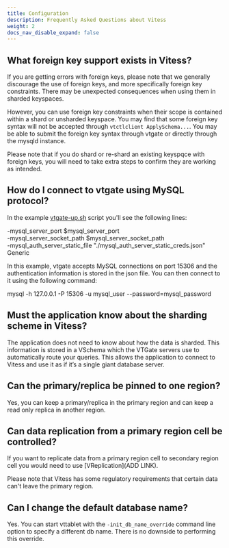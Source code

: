 ```yaml
---
title: Configuration
description: Frequently Asked Questions about Vitess
weight: 2
docs_nav_disable_expand: false
---
```


## What foreign key support exists in Vitess?

If you are getting errors with foreign keys, please note that we generally discourage the use of foreign keys, and more specifically foreign key constraints. There may be unexpected consequences when using them in sharded keyspaces.  

However, you can use foreign key constraints when their scope is contained within a shard or unsharded keyspace. You may find that some foreign key syntax will not be accepted through `vtctlclient ApplySchema...`. You may be able to submit the foreign key syntax through vtgate or directly through the mysqld instance.  

Please note that if you do shard or re-shard an existing keyspqce with foreign keys, you will need to take extra steps to confirm they are working as intended. 

## How do I connect to vtgate using MySQL protocol?

In the example [vtgate-up.sh](https://github.com/vitessio/vitess/blob/master/examples/legacy_local/scripts/vtgate-up.sh) script you'll see the following lines:

-mysql_server_port $mysql_server_port \
-mysql_server_socket_path $mysql_server_socket_path \
-mysql_auth_server_static_file "./mysql_auth_server_static_creds.json" \
Generic

In this example, vtgate accepts MySQL connections on port 15306 and the authentication information is stored in the json file. You can then connect to it using the following command:

mysql -h 127.0.0.1 -P 15306 -u mysql_user --password=mysql_password

## Must the application know about the sharding scheme in Vitess?

The application does not need to know about how the data is sharded. This information is stored in a VSchema which the VTGate servers use to automatically route your queries. This allows the application to connect to Vitess and use it as if it’s a single giant database server.

## Can the primary/replica be pinned to one region?

Yes, you can keep a primary/replica in the primary region and can keep a read only replica in another region.

## Can data replication from a primary region cell be controlled?

If you want to replicate data from a primary region cell to secondary region cell you would need to use [VReplication](ADD LINK).

Please note that Vitess has some regulatory requirements that certain data can't leave the primary region.

## Can I change the default database name?

Yes. You can start vttablet with the `-init_db_name_override` command line option to specify a different db name. There is no downside to performing this override.
